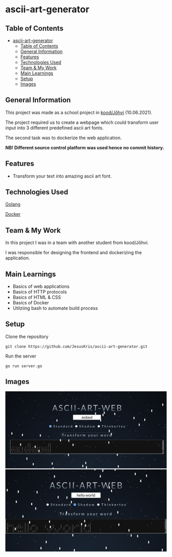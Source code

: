 # ascii-art-generator

## Table of Contents
- [ascii-art-generator](#ascii-art-generator)
  - [Table of Contents](#table-of-contents)
  - [General Information](#general-information)
  - [Features](#features)
  - [Technologies Used](#technologies-used)
  - [Team \& My Work](#team--my-work)
  - [Main Learnings](#main-learnings)
  - [Setup](#setup)
  - [Images](#images)


## General Information
This project was made as a school project in [kood/Jõhvi](https://kood.tech/) (10.06.2021). 

The project required us to create a webpage which could transform user input into 3 different predefined ascii art fonts. 

The second task was to dockerize the web application.

  **NB! Different source control platform was used hence no commit history.**

## Features
- Transform your text into amazing ascii art font.

## Technologies Used

[Golang](https://go.dev/)
  
[Docker](https://www.docker.com/)

## Team & My Work
In this project I was in a team with another student from kood/Jõhvi.

I was responsible for designing the frontend and dockerizing the application.


## Main Learnings
- Basics of web applications
- Basics of HTTP protocols
- Basics of HTML & CSS
- Basics of Docker
- Utilziing bash to automate build process

## Setup
Clone the repository
```
git clone https://github.com/JesusKris/ascii-art-generator.git
```
Run the server
```
go run server.go
```
## Images
![image#1](./assets/images/ascii-transformer1.png)
![image#2](./assets/images/ascii-transformer2.png)